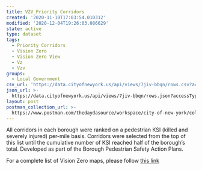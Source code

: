 ```yaml
---
title: VZV_Priority Corridors
created: '2020-11-10T17:03:54.010312'
modified: '2020-12-04T19:26:03.086629'
state: active
type: dataset
tags:
  - Priority Corridors
  - Vision Zero
  - Vision Zero View
  - Vz
  - Vzv
groups:
  - Local Government
csv_url: 'https://data.cityofnewyork.us/api/views/7jiv-bbqn/rows.csv?accessType=DOWNLOAD'
json_url: >-
  https://data.cityofnewyork.us/api/views/7jiv-bbqn/rows.json?accessType=DOWNLOAD
layout: post
postman_collection_url: >-
  https://www.postman.com/thedaydasource/workspace/city-of-new-york/collection/15909983-78893b74-11e5-4889-8990-be3959e588ba
---
```

All corridors in each borough were ranked on a pedestrian KSI (killed and severely injured) per-mile basis. Corridors were selected from the top of this list until the cumulative number of KSI reached half of the borough’s total. Developed as part of the Borough Pedestrian Safety Action Plans.

For a complete list of Vision Zero maps, please follow <a href="https://data.cityofnewyork.us/browse?q=vzv&sortBy=last_modified&utf8=%E2%9C%93">this link</a>
